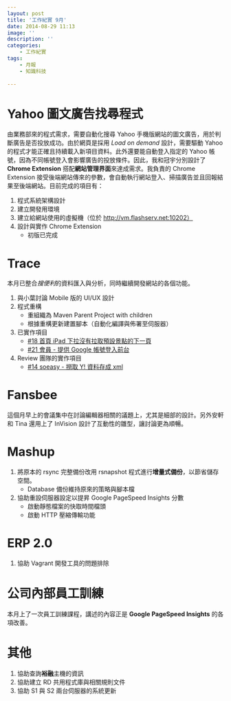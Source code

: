 ```yaml
---
layout: post
title: '工作紀實 9月'
date: 2014-08-29 11:13
image: ''
description: ''
categories:
    - 工作紀實
tags:
    - 月報
    - 知識科技
 
---
```


# Yahoo 圖文廣告找尋程式

由業務部來的程式需求，需要自動化搜尋 Yahoo 手機版網站的圖文廣告，用於判斷廣告是否投放成功。由於網頁是採用 *Load on demand* 設計，需要驅動 Yahoo 的程式才能正確且持續載入新項目資料。此外還要能自動登入指定的 Yahoo 帳號，因為不同帳號登入會影響廣告的投放條件。因此，我和冠宇分別設計了 **Chrome Extension** 搭配**網站管理界面**來達成需求。我負責的 Chrome Extension 接受後端網站傳來的參數，會自動執行網站登入、掃描廣告並且回報結果至後端網站。目前完成的項目有：

1. 程式系統架構設計
1. 建立開發用環境
1. 建立給網站使用的虛擬機（位於 http://vm.flashserv.net:10202）
1. 設計與實作 Chrome Extension
    - 初版已完成

# Trace

本月已整合*搜便利*的資料匯入與分析，同時繼續開發網站的各個功能。

1. 與小葉討論 Mobile 版的 UI/UX 設計
1. 程式重構
    + 重組織為 Maven Parent Project with children
    + 根據重構更新建置腳本（自動化編譯與佈署至伺服器）
1. 已實作項目
    + [#18 首頁 iPad 下拉沒有拉取預設景點的下一頁](https://bitbucket.org/flashaim-trace-team/trace/issue/18/)
    + [#21 會員 - 提供 Google 帳號登入前台](https://bitbucket.org/flashaim-trace-team/trace/issue/21)
1. Review 團隊的實作項目
    + [#14 soeasy - 撈取 Y! 資料存成 xml](https://bitbucket.org/flashaim-trace-team/trace/issue/14)

# Fansbee

這個月早上的會議集中在討論編輯器相關的議題上，尤其是細部的設計。另外安軒和 Tina 還用上了 InVision 設計了互動性的雛型，讓討論更為順暢。

# Mashup

1. 將原本的 rsync 完整備份改用 rsnapshot 程式進行**增量式備份**，以節省儲存空間。
    + Database 備份維持原來的策略與腳本檔
1. 協助重設伺服器設定以提昇 Google PageSpeed Insights 分數
    + 啟動靜態檔案的快取時間檔頭
    + 啟動 HTTP 壓縮傳輸功能

# ERP 2.0

1. 協助 Vagrant 開發工具的問題排除

# 公司內部員工訓練

本月上了一次員工訓練課程，講述的內容正是 **Google PageSpeed Insights** 的各項改善。

# 其他

1. 協助查詢**裕融**主機的資訊
1. 協助建立 RD 共用程式庫與相關規則文件
1. 協助 S1 與 S2 兩台伺服器的系統更新
